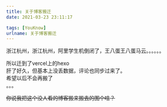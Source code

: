```yaml
---
title: 关于博客搬迁
date: 2021-03-23 23:11:17

tags: [YouKnow]
urlname: 关于博客搬迁
---
```

<!--markdown-->
浙江杭州，浙江杭州，阿里学生机倒闭了，王八蛋王八蛋马云。。。。。。  

所以迁到了vercel上的hexo  
肝了好久，但基本上没丢数据，评论也同步过来了。  
希望以后不会再搬了  
。。。
<!-- more -->
~~你说我把这个没人看的博客搬来搬去的图个啥？~~
